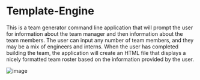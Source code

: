 # Template-Engine
This is a team generator command line application that will prompt the user for information about the team manager and then information about the team members.
The user can input any number of team members, and they may be a mix of engineers and interns. When the user has completed building the team, the application will create an HTML file that displays a nicely formatted team roster based on the information provided by the user.

![image](https://user-images.githubusercontent.com/51770348/87714739-d828b600-c771-11ea-9ccd-0a79cfad8d29.png)
